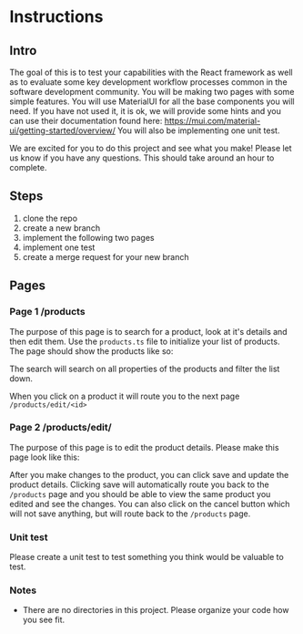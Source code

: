 # Instructions

## Intro

The goal of this is to test your capabilities with the React framework as well as to evaluate some key development workflow processes common in the software development community. You will be making two pages with some simple features. You will use MaterialUI for all the base components you will need. If you have not used it, it is ok, we will provide some hints and you can use their documentation found here: https://mui.com/material-ui/getting-started/overview/ You will also be implementing one unit test.

We are excited for you to do this project and see what you make! Please let us know if you have any questions. This should take around an hour to complete.

## Steps

1. clone the repo
2. create a new branch
3. implement the following two pages
4. implement one test
5. create a merge request for your new branch

## Pages

### Page 1 /products

The purpose of this page is to search for a product, look at it's details and then edit them. Use the `products.ts` file to initialize your list of products. The page should show the products like so:

The search will search on all properties of the products and filter the list down.

When you click on a product it will route you to the next page `/products/edit/<id>`

### Page 2 /products/edit/<id>

The purpose of this page is to edit the product details. Please make this page look like this:

After you make changes to the product, you can click save and update the product details. Clicking save will automatically route you back to the `/products` page and you should be able to view the same product you edited and see the changes. You can also click on the cancel button which will not save anything, but will route back to the `/products` page.

### Unit test

Please create a unit test to test something you think would be valuable to test.

### Notes

- There are no directories in this project. Please organize your code how you see fit.
